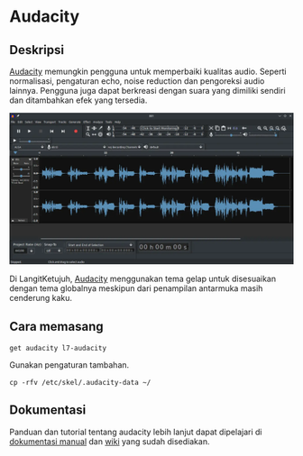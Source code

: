 # Audacity

## Deskripsi

[Audacity] memungkin pengguna untuk memperbaiki kualitas audio. Seperti normalisasi, pengaturan echo, noise reduction dan pengoreksi audio lainnya. Pengguna juga dapat berkreasi dengan suara yang dimiliki sendiri dan ditambahkan efek yang tersedia.

![Audacity LangitKetujuh OS](../../media/image/audacity-langitketujuh-id.webp)

Di LangitKetujuh, [Audacity] menggunakan tema gelap untuk disesuaikan dengan tema globalnya meskipun dari penampilan antarmuka masih cenderung kaku.

## Cara memasang

```
get audacity l7-audacity
```

Gunakan pengaturan tambahan.

```
cp -rfv /etc/skel/.audacity-data ~/
```

## Dokumentasi

Panduan dan tutorial tentang audacity lebih lanjut dapat dipelajari di [dokumentasi manual] dan [wiki] yang sudah disediakan.

[Audacity]:https://audacityteam.org/
[dokumentasi manual]:https://manual.audacityteam.org/
[wiki]:https://wiki.audacityteam.org/wiki/Audacity_Wiki_Home_Page
